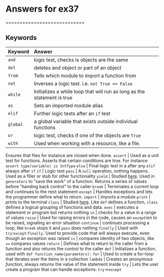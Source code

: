 # Answers for ex37
============================

## Keywords

Keyword   | Answer
:----------         | :----------
`and`   | logic test, checks is objects are the same
`del`   | deletes and object or part of an object
`from`   | Tells which module to import a function from
`not`   | Inverses a logic test. i.e. `not True == False`
`while`   | Initializes a while loop that will run as long as the statement is true
`as`   | Sets an imported module alias
`elif`   | Further logic tests after an `if` test
`global`   | a global variable that exists outside individual functions 
`or`   | logic test, checks if one of the objects are `True`
`with`   | Used when working with a resource, like a file.
Ensures that files for instance are closed when done.
`assert`   | Used as a unit test for functions. Asserts that certain conditions are true. 
For instance `assert type(variable) is IntType`
`else`   | Final logic test in a after any `elif` always after `if`
`if`   | Logic test
`pass`   | A `null` operation, nothing happens.
Used as a filler or stub for other functionality
`yield`   | Studied [here][1]. Used in `generators` to "save the work" of a function. 
Returns a series of values before "handing back control" to the caller
`break`   | Terminates a current loop and continues to the next statement
`except`   | Handles exceptions and lets the programmer define what to return.
`import`   | imports a module
`print`   | prints to the terminal
`class`   | Studied [here][2]. Like `def` defines a function, 
`class` defines a logical grouping of functions and data.
 `exec`   | executes a statement or program but returns nothing
 `in`   | checks for a value in a range of values
 `raise`   | Used for raising errors in the code, causes an `except`ion to be raised, signaling an error situation
 `continue`   | continues processing a loop, 
 like `break` stops it and `pass` does nothing
 `finally`   | Used with `try`:`except`:`finally`.
 Used to provide code that will always execute, even though an exception was raised
 `is`   | compares identity of two objects, like `==` compares values
 `return`   | Defines what to return to the caller from a function 
 and also returns the control to the caller
 `def`   | Initializes a function, used with `def function_name(parameters):`
 `for`   | Used to create a for-loop that iterates over the items in a collection
 `lambda`   | Creates an *anonymous function*, 
 always returns the value of the statement inside
 `try`   | Lets the user create a program that can handle exceptions: `try`->`except`
  
 
  
 

[1]: https://www.jeffknupp.com/blog/2013/04/07/improve-your-python-yield-and-generators-explained/
[2]: https://www.jeffknupp.com/blog/2014/06/18/improve-your-python-python-classes-and-object-oriented-programming/
